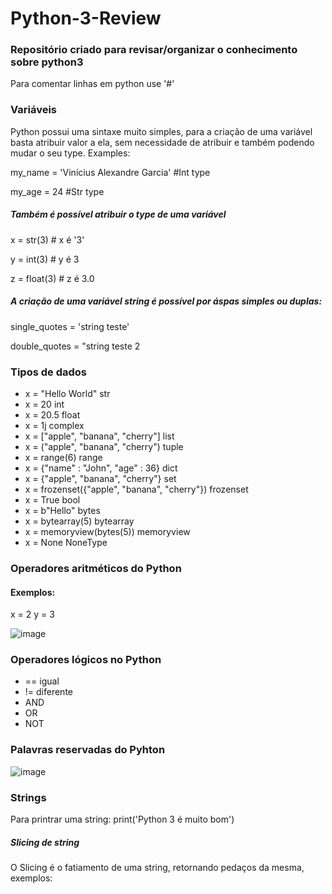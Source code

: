 # Python-3-Review
### Repositório criado para revisar/organizar o conhecimento sobre python3

Para comentar linhas em python use '#'

### Variáveis
Python possui uma sintaxe muito simples, para a criação de uma variável basta atribuir valor a ela, sem necessidade de atribuir e também podendo mudar o seu type.
Examples:

my_name = 'Vinícius Alexandre Garcia' #Int type

my_age = 24                           #Str type


##### Também é possível atribuir o type de uma variável 

x = str(3)    # x é '3'

y = int(3)    # y é 3

z = float(3)  # z é 3.0

##### A criação de uma variável string é possível por áspas simples ou duplas:

single_quotes = 'string teste'

double_quotes = "string teste 2

### Tipos de dados

* x = "Hello World"	str	
* x = 20	int	
* x = 20.5	float	
* x = 1j	complex	
* x = ["apple", "banana", "cherry"]	list	
* x = ("apple", "banana", "cherry")	tuple	
* x = range(6)	range	
* x = {"name" : "John", "age" : 36}	dict	
* x = {"apple", "banana", "cherry"}	set	
* x = frozenset({"apple", "banana", "cherry"})	frozenset	
* x = True	bool	
* x = b"Hello"	bytes	
* x = bytearray(5)	bytearray	
* x = memoryview(bytes(5))	memoryview	
* x = None	NoneType	

### Operadores aritméticos do Python
#### Exemplos:
x = 2
y = 3

![image](https://user-images.githubusercontent.com/66021970/182054058-b8fcf2a1-8d75-4d2b-ae82-b54108fee075.png)

### Operadores lógicos no Python
* == igual
* != diferente
* AND 
* OR
* NOT 

### Palavras reservadas do Pyhton

![image](https://user-images.githubusercontent.com/66021970/182054415-e212971d-aee2-4c7c-a903-926a75264996.png)

### Strings
Para printrar uma string:
print('Python 3 é muito bom')

##### Slicing de string
O Slicing é o fatiamento de uma string, retornando pedaços da mesma, exemplos:
